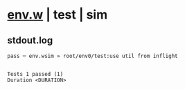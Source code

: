 # [env.w](../../../../../../examples/tests/sdk_tests/util/env.w) | test | sim

## stdout.log
```log
pass ─ env.wsim » root/env0/test:use util from inflight
 
 
Tests 1 passed (1)
Duration <DURATION>
```

